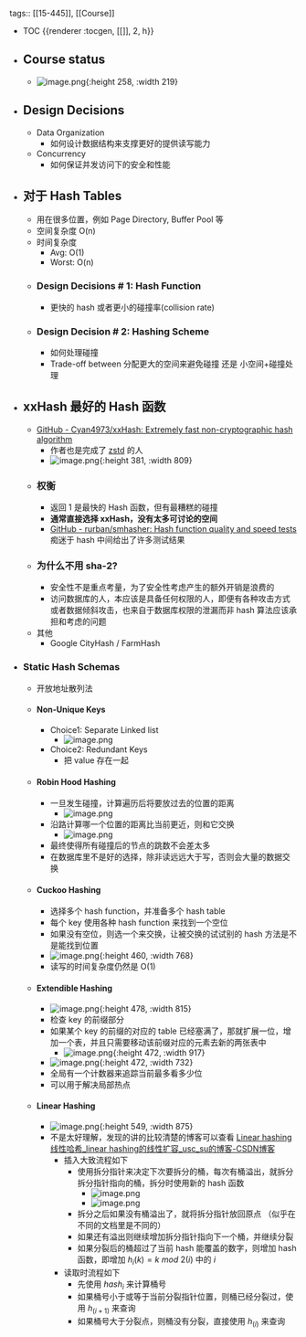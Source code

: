 tags:: [[15-445]], [[Course]]

- TOC {{renderer :tocgen, [[]], 2, h}}
- ## Course status
	- ![image.png](../assets/image_1691052050193_0.png){:height 258, :width 219}
- ## Design Decisions
	- Data Organization
		- 如何设计数据结构来支撑更好的提供读写能力
	- Concurrency
		- 如何保证并发访问下的安全和性能
- ## 对于 Hash Tables
	- 用在很多位置，例如 Page Directory, Buffer Pool 等
	- 空间复杂度 O(n)
	- 时间复杂度
		- Avg: O(1)
		- Worst: O(n)
	- ### Design Decisions # 1: Hash Function
		- 更快的 hash 或者更小的碰撞率(collision rate)
	- ### Design Decision # 2: Hashing Scheme
		- 如何处理碰撞
		- Trade-off between 分配更大的空间来避免碰撞 还是 小空间+碰撞处理
- ## xxHash 最好的 Hash 函数
	- [GitHub - Cyan4973/xxHash: Extremely fast non-cryptographic hash algorithm](https://github.com/Cyan4973/xxHash)
		- 作者也是完成了 [zstd](https://github.com/Cyan4973/zstd) 的人
		- ![image.png](../assets/image_1691065967028_0.png){:height 381, :width 809}
	- ### 权衡
		- 返回 1 是最快的 Hash 函数，但有最糟糕的碰撞
		- **通常直接选择 xxHash，没有太多可讨论的空间**
		- [GitHub - rurban/smhasher: Hash function quality and speed tests](https://github.com/rurban/smhasher) 痴迷于 hash 中间给出了许多测试结果
	- ### 为什么不用 sha-2?
		- 安全性不是重点考量，为了安全性考虑产生的额外开销是浪费的
		- 访问数据库的人，本应该是具备任何权限的人，即便有各种攻击方式或者数据倾斜攻击，也来自于数据库权限的泄漏而非 hash 算法应该承担和考虑的问题
	- 其他
		- Google CityHash / FarmHash
- ### Static Hash Schemas
	- 开放地址散列法
	- #### Non-Unique Keys
		- Choice1: Separate Linked list
			- ![image.png](../assets/image_1691126525260_0.png)
		- Choice2: Redundant Keys
			- 把 value 存在一起
	- #### Robin Hood Hashing
		- 一旦发生碰撞，计算遍历后将要放过去的位置的距离
			- ![image.png](../assets/image_1691126816996_0.png)
		- 沿路计算哪一个位置的距离比当前更近，则和它交换
			- ![image.png](../assets/image_1691126853103_0.png)
		- 最终使得所有碰撞后的节点的跳数不会差太多
		- 在数据库里不是好的选择，除非读远远大于写，否则会大量的数据交换
	- #### Cuckoo Hashing
		- 选择多个 hash function，并准备多个 hash table
		- 每个 key 使用各种 hash function 来找到一个空位
		- 如果没有空位，则选一个来交换，让被交换的试试别的 hash 方法是不是能找到位置
		- ![image.png](../assets/image_1691127167971_0.png){:height 460, :width 768}
		- 读写的时间复杂度仍然是 O(1)
	- #### Extendible Hashing
		- ![image.png](../assets/image_1691128226407_0.png){:height 478, :width 815}
		- 检查 key 的前缀部分
		- 如果某个 key 的前缀的对应的 table 已经塞满了，那就扩展一位，增加一个表，并且只需要移动该前缀对应的元素去新的两张表中
			- ![image.png](../assets/image_1691128453055_0.png){:height 472, :width 917}
		- ![image.png](../assets/image_1691128426327_0.png){:height 472, :width 732}
		- 全局有一个计数器来追踪当前最多看多少位
		- 可以用于解决局部热点
	- #### Linear Hashing
		- ![image.png](../assets/image_1691129241323_0.png){:height 549, :width 875}
		- 不是太好理解，发现的讲的比较清楚的博客可以查看 [Linear hashing 线性哈希_linear hashing的线性扩容_usc_su的博客-CSDN博客](https://blog.csdn.net/usc_su/article/details/17248315)
			- 插入大致流程如下
				- 使用拆分指针来决定下次要拆分的桶，每次有桶溢出，就拆分拆分指针指向的桶，拆分时使用新的 hash 函数
					- ![image.png](../assets/image_1691134489351_0.png)
					- ![image.png](../assets/image_1691134510872_0.png)
				- 拆分之后如果没有桶溢出了，就将拆分指针放回原点 （似乎在不同的文档里是不同的）
				- 如果还有溢出则继续增加拆分指针指向下一个桶，并继续分裂
				- 如果分裂后的桶超过了当前 hash 能覆盖的数字，则增加 hash 函数，即增加 $h_i(k) = k\ mod\ 2(i)$ 中的 $i$
			- 读取时流程如下
				- 先使用 $hash_i$ 来计算桶号
				- 如果桶号小于或等于当前分裂指针位置，则桶已经分裂过，使用 $h_(i+1)$ 来查询
				- 如果桶号大于分裂点，则桶没有分裂，直接使用 $h_(i)$ 来查询